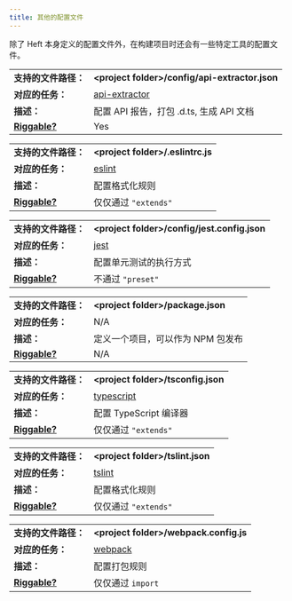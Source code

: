 ```yaml
---
title: 其他的配置文件
---
```


除了 Heft 本身定义的配置文件外，在构建项目时还会有一些特定工具的配置文件。

|                                          |                                                      |
| ---------------------------------------- | ---------------------------------------------------- |
| **支持的文件路径：**                     | **&lt;project folder&gt;/config/api-extractor.json** |
| **对应的任务：**                         | [api-extractor](../heft_tasks/api-extractor.md)      |
| **描述：**                               | 配置 API 报告，打包 .d.ts, 生成 API 文档             |
| [**Riggable?**](../heft/rig_packages.md) | Yes                                                  |

|                                          |                                         |
| ---------------------------------------- | --------------------------------------- |
| **支持的文件路径：**                     | **&lt;project folder&gt;/.eslintrc.js** |
| **对应的任务：**                         | [eslint](../heft_tasks/eslint.md)       |
| **描述：**                               | 配置格式化规则                          |
| [**Riggable?**](../heft/rig_packages.md) | 仅仅通过 `"extends"`                    |

|                                          |                                                    |
| ---------------------------------------- | -------------------------------------------------- |
| **支持的文件路径：**                     | **&lt;project folder&gt;/config/jest.config.json** |
| **对应的任务：**                         | [jest](../heft_tasks/jest.md)                      |
| **描述：**                               | 配置单元测试的执行方式                             |
| [**Riggable?**](../heft/rig_packages.md) | 不通过 `"preset"`                                  |

|                                          |                                         |
| ---------------------------------------- | --------------------------------------- |
| **支持的文件路径：**                     | **&lt;project folder&gt;/package.json** |
| **对应的任务：**                         | N/A                                     |
| **描述：**                               | 定义一个项目，可以作为 NPM 包发布       |
| [**Riggable?**](../heft/rig_packages.md) | N/A                                     |

|                                          |                                           |
| ---------------------------------------- | ----------------------------------------- |
| **支持的文件路径：**                     | **&lt;project folder&gt;/tsconfig.json**  |
| **对应的任务：**                         | [typescript](../heft_tasks/typescript.md) |
| **描述：**                               | 配置 TypeScript 编译器                    |
| [**Riggable?**](../heft/rig_packages.md) | 仅仅通过 `"extends"`                      |

|                                          |                                        |
| ---------------------------------------- | -------------------------------------- |
| **支持的文件路径：**                     | **&lt;project folder&gt;/tslint.json** |
| **对应的任务：**                         | [tslint](../heft_tasks/tslint.md)      |
| **描述：**                               | 配置格式化规则                         |
| [**Riggable?**](../heft/rig_packages.md) | 仅仅通过 `"extends"`                   |

|                                          |                                              |
| ---------------------------------------- | -------------------------------------------- |
| **支持的文件路径：**                     | **&lt;project folder&gt;/webpack.config.js** |
| **对应的任务：**                         | [webpack](../heft_tasks/webpack.md)          |
| **描述：**                               | 配置打包规则                                 |
| [**Riggable?**](../heft/rig_packages.md) | 仅仅通过 `import`                            |
